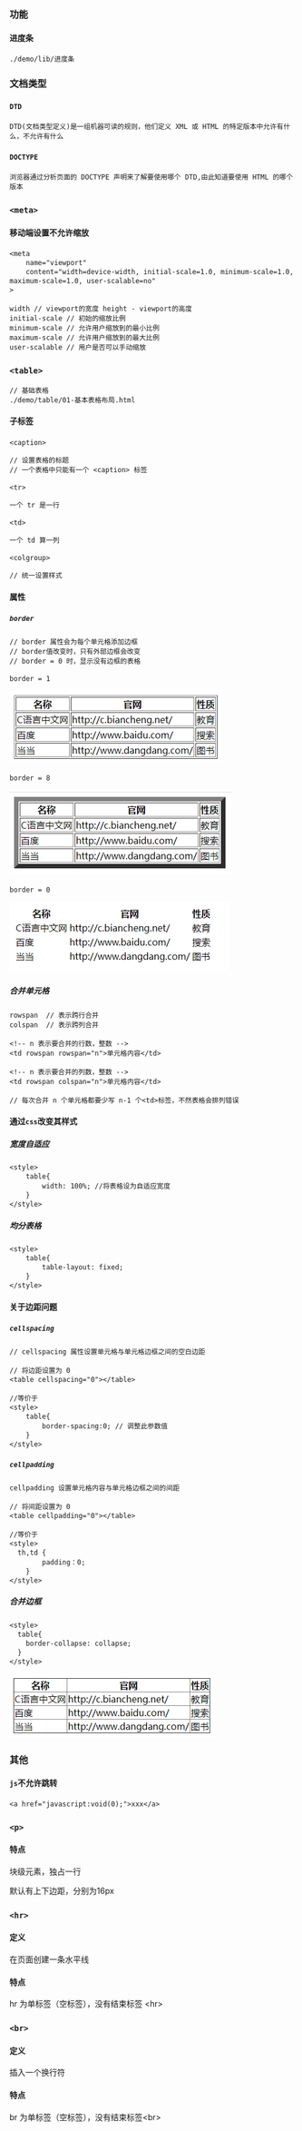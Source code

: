 ### 功能

#### 进度条

```
./demo/lib/进度条
```



### 文档类型

#### `DTD`

```
DTD(文档类型定义)是一组机器可读的规则，他们定义 XML 或 HTML 的特定版本中允许有什么，不允许有什么
```

#### `DOCTYPE`

```
浏览器通过分析页面的 DOCTYPE 声明来了解要使用哪个 DTD,由此知道要使用 HTML 的哪个版本
```

### `<meta>`

#### 移动端设置不允许缩放

```
<meta 
	name="viewport" 
	content="width=device-width, initial-scale=1.0, minimum-scale=1.0, maximum-scale=1.0, user-scalable=no"
> 

width // viewport的宽度 height - viewport的高度
initial-scale // 初始的缩放比例
minimum-scale // 允许用户缩放到的最小比例
maximum-scale // 允许用户缩放到的最大比例
user-scalable // 用户是否可以手动缩放
```

### `<table>`

```
// 基础表格
./demo/table/01-基本表格布局.html
```

#### 子标签

`<caption>`

```
// 设置表格的标题
// 一个表格中只能有一个 <caption> 标签
```

`<tr>`

```
一个 tr 是一行
```

`<td>`

```
一个 td 算一列
```

`<colgroup>`

```
// 统一设置样式
```

#### 属性

##### `border`

```
// border 属性会为每个单元格添加边框
// border值改变时，只有外部边框会改变
// border = 0 时，显示没有边框的表格
```

`border = 1`

![image-20210112165544501](html.assets/image-20210112165544501.png)

`border = 8`

![image-20210112170002780](html.assets/image-20210112170002780.png)

`border = 0`

![image-20220429104819774](html.assets/image-20220429104819774.png)

##### 合并单元格

```
rowspan  // 表示跨行合并
colspan  // 表示跨列合并 

<!-- n 表示要合并的行数，整数 -->
<td rowspan rowspan="n">单元格内容</td>

<!-- n 表示要合并的列数，整数 -->
<td rowspan colspan="n">单元格内容</td>

// 每次合并 n 个单元格都要少写 n-1 个<td>标签，不然表格会排列错误
```

#### 通过`css`改变其样式

##### 宽度自适应

```
<style>
	table{
		width: 100%; //将表格设为自适应宽度
	}
</style>
```

##### 均分表格

```
<style>
	table{
		table-layout: fixed; 
	}
</style>
```

#### 关于边距问题

##### `cellspacing`

```
// cellspacing 属性设置单元格与单元格边框之间的空白边距

// 将边距设置为 0
<table cellspacing="0"></table>

//等价于
<style>
	table{
		border-spacing:0; // 调整此参数值
	}
</style>
```

##### `cellpadding`

```
cellpadding 设置单元格内容与单元格边框之间的间距

// 将间距设置为 0
<table cellpadding="0"></table>

//等价于
<style>
  th,td {
		padding：0;
	}
</style>
```

##### 合并边框

```
<style>
  table{
  	border-collapse: collapse; 
  }
</style>
```

![image-20210112171522402](html.assets/image-20210112171522402.png)

#### 

### 其他

#### `js`不允许跳转

```
<a href="javascript:void(0);">xxx</a>
```

### `<p>`

#### 特点

块级元素，独占一行

默认有上下边距，分别为16px

### `<hr>`

#### 定义

在页面创建一条水平线

#### 特点

hr 为单标签（空标签），没有结束标签 \<hr>

### `<br>`

#### 定义

插入一个换行符

#### 特点

br  为单标签（空标签），没有结束标签\<br>